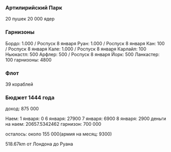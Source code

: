 ### Артилирийский Парк

20 пушек
20 000 ядер

### Гарнизоны

Бордо: 1.000 / Роспуск 8 января
Руан: 1.000 / Роспуск 8 января
Кан: 100 / Роспуск 8 января
Кале: 1.000 / Роспуск 8 января
Карлайл: 100
Ньюкастл: 500
Арфлер: 500 / Роспуск 8 января
Йорк: 500
Ланкастер: 100
гарнизоны: 4800

### Флот

39 кораблей

### Бюджет 1444 года

доход: 875 000

Наем:
1 января: 0
6 января: 27900
7 января: 6900
8 января: 2900
деньги на наем: 20657.5342462
гарнизон: 700 000

осталось: около 155 000(армия на месяц: 9300)

518.67km от Лондона до Руана
